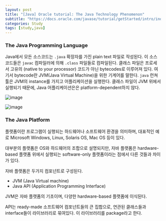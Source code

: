 ```yaml
---
layout: post
title: "[Java] Oracle tutorial: The Java Technology Phenomenon"
subtitle: "https://docs.oracle.com/javase/tutorial/getStarted/intro/index.html"
categories: Study
tags: [study,java]
---
```


### The Java Programming Language

Java에서 모든 소스코드는 `.java` 확장자를 가진 plain text 파일로 작성된다. 이 소스코드들은 `javac` 컴파일러에 의해 `.class` 파일들로 컴파일된다. 클래스 파일은 프로세서 고유의 (native to your processor) 코드가 아닌 bytecodes로 이루어져 있다. 여기서 bytecode란 JVM(Java Virtual Machine)을 위한 기계어를 말한다. `java` 런쳐 툴은 JVM의 instance를 가지고 어플리케이션을 실행한다. 클래스 파일이 JVM 위에서 실행되기 때문에, Java 어플리케이션은은 platform-dependent하지 않다.

![image](https://user-images.githubusercontent.com/47961698/181164977-13c6589d-bf77-4f74-b41a-c01e2c9e693d.png)

![image](https://user-images.githubusercontent.com/47961698/181165071-c9b159da-0510-4eef-b18a-fa1e3e76ac98.png)


### The Java Platform

플랫폼이란 프로그램이 실행되는 하드웨어나 소프트웨어 환경을 의미하며, 대표적인 예로 Microsoft Windows, Linux, Solaris OS, Mac OS 등이 있다.

대부분의 플랫폼은 OS와 하드웨어의 조합으로 설명되지만, 자바 플랫폼은 hardware-based 플랫폼 위에서 실행되는 software-only 플랫폼이라는 점에서 다른 것들과 차이가 있다.

자바 플랫폼은 두가지 컴포넌트로 구성된다.
* JVM (Java Virtual machine)
* Java API (Application Programming Interface)

JVM은 자바 플랫폼의 기초이며, 다양한 hardware-based 플랫폼에 이식된다.

API는 ready-made 소프트웨어 컴포넌트들의 큰 집합으로, 연관된 클래스들과 interface들이 라이브러리로 묶여있다. 이 라이브러리를 package라고 한다.
